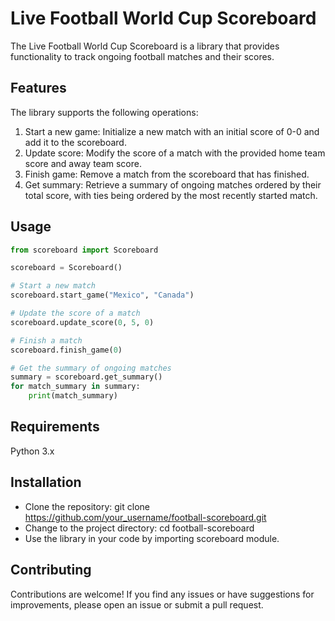 # Live Football World Cup Scoreboard

The Live Football World Cup Scoreboard is a library that provides functionality to track ongoing football matches and their scores.

## Features

The library supports the following operations:

1. Start a new game: Initialize a new match with an initial score of 0-0 and add it to the scoreboard.
2. Update score: Modify the score of a match with the provided home team score and away team score.
3. Finish game: Remove a match from the scoreboard that has finished.
4. Get summary: Retrieve a summary of ongoing matches ordered by their total score, with ties being ordered by the most recently started match.

## Usage

```python
from scoreboard import Scoreboard

scoreboard = Scoreboard()

# Start a new match
scoreboard.start_game("Mexico", "Canada")

# Update the score of a match
scoreboard.update_score(0, 5, 0)

# Finish a match
scoreboard.finish_game(0)

# Get the summary of ongoing matches
summary = scoreboard.get_summary()
for match_summary in summary:
    print(match_summary)
```

## Requirements
Python 3.x

## Installation
* Clone the repository: git clone https://github.com/your_username/football-scoreboard.git
* Change to the project directory: cd football-scoreboard
* Use the library in your code by importing scoreboard module.

## Contributing
Contributions are welcome! If you find any issues or have suggestions for improvements, please open an issue or submit a pull request.